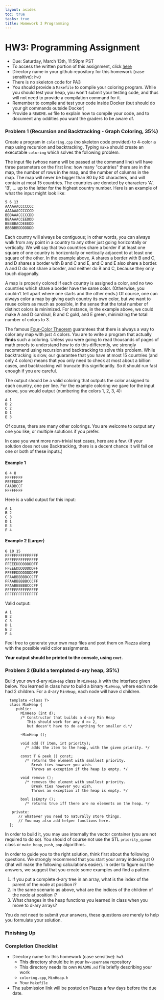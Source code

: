 ```yaml
---
layout: asides
toc: true
tasks: true
title: Homework 3 Programming
---
```


# HW3: Programming Assignment

+ Due: Saturday, March 13th, 11:59pm PST
+ To access the written portion of this assignment, click [here](..)
+ Directory name in your github repository for this homework (case sensitive): `hw3`
+ There is no skeleton code for PA3
+ You should provide a `Makefile` to compile your coloring program.  While you should test your heap, you won't submit your testing code, and thus will not need to provide a compilation command for it.
+ Remember to compile and test your code inside Docker (but should do your git commands outside Docker)
+ Provide a `README.md` file to explain how to compile your code, and to document any oddities you want the graders to be aware of.

### Problem 1 (Recursion and Backtracking - Graph Coloring, 35%)

Create a program in `coloring.cpp` (no skeleton code provided) to 4-color a map using recursion and backtracking.  Typing `make` should create an executable `coloring` which solves the following problem.

The input file (whose name will be passed at the command line) will have three parameters on the first line: how many "countries" there are in the map, the number of rows in the map, and the number of columns in the map. The map will never be bigger than 80 by 80 characters, and will contain at most 15 countries. The countries are denoted by characters 'A', 'B', ... up to the letter for the highest country number. Here is an example of what the input might look like:

```
5 6 13 
AAAAAACCCCCCC
AAAAAACCCCCCD
BBBAAACCCCCDD
BBAAAACCEEDDD
BBBBBACDEEEDD
BBBBBBDDDDDDD
```

Each country will always be contiguous; in other words, you can always walk from any point in a country to any other just going horizontally or vertically. We will say that two countries share a border if at least one square of one country is horizontally or vertically adjacent to at least one square of the other. In the example above, A shares a border with B and C, and D shares a border with B and C and E, and C and E also share a border. A and D do not share a border, and neither do B and C, because they only touch diagonally.

A map is properly colored if each country is assigned a color, and no two countries which share a border have the same color. (Otherwise, you couldn't tell apart where one starts and the other ends.) Of course, one can always color a map by giving each country its own color, but we want to reuse colors as much as possible, in the sense that the total number of distinct colors is minimized. For instance, in the example above, we could make A and D cardinal, B and C gold, and E green, minimizing the total number of colors to 3.

The famous [Four-Color Theorem](http://en.wikipedia.org/wiki/Four_color_theorem) guarantees that there is always a way to color any map with just 4 colors. You are to write a program that actually **finds** such a coloring. Unless you were going to read thousands of pages of math proofs to understand how to do this differently, we strongly recommend using recursion and backtracking to solve this problem. While backtracking is slow, our guarantee that you have at most 15 countries (and only 4 colors) means that you only need to check at most about a billion cases, and backtracking will truncate this significantly. So it should run fast enough if you are careful.

The output should be a valid coloring that outputs the color assigned to each country, one per line. For the example coloring we gave for the input above, you would output (numbering the colors 1, 2, 3, 4):

```
A 1
B 2
C 2
D 1
E 3
```

Of course, there are many other colorings. You are welcome to output any one you like, or multiple solutions if you prefer. 

In case you want more non-trivial test cases, here are a few. (If your solution does not use Backtracking, there is a decent chance it will fail on one or both of these inputs.)

#### Example 1

```
6 4 8 
FFFFFFFF
FEEEDDDF
FAABBCCF
FFFFFFFF
```

Here is a valid output for this input:

```
A 1
B 2
C 3
D 1
E 3
F 4
```

#### Example 2 (Larger)

```
6 10 15 
FFFFFFFFFFFFFFF
FFFFFFFFFFFFFFF
FFEEEDDDDDDDDFF
FFEEEDDDDDDDDFF
FFEEEDDDDDDDDFF
FFAABBBBBBCCCFF
FFAABBBBBBCCCFF
FFAABBBBBBCCCFF
FFFFFFFFFFFFFFF
FFFFFFFFFFFFFFF
```

Valid output:

```
A 1
B 2
C 3
D 1
E 3
F 4
```

Feel free to generate your own map files and post them on Piazza along with the possible valid color assignments.

**Your output should be printed to the console, using `cout`.**

### Problem 2 (Build a templated d-ary heap, 35%)

Build your own d-ary `MinHeap` class in `MinHeap.h` with the interface given below.  You learned in class how to build a binary `MinHeap`, where each node had 2 children.  For a d-ary `MinHeap`, each node will have d children.

```
  template <class T>
  class MinHeap {
     public:
       MinHeap (int d);
       /* Constructor that builds a d-ary Min Heap
          This should work for any d >= 2,
          but doesn't have to do anything for smaller d.*/

       ~MinHeap ();

       void add (T item, int priority);
         /* adds the item to the heap, with the given priority. */

       const T & peek () const;
         /* returns the element with smallest priority.  
			Break ties however you wish.  
			Throws an exception if the heap is empty. */

       void remove ();
         /* removes the element with smallest priority.
			Break ties however you wish.
            Throws an exception if the heap is empty. */

       bool isEmpty ();
         /* returns true iff there are no elements on the heap. */

   private:
      // whatever you need to naturally store things.
      // You may also add helper functions here.
  };
```

In order to build it, you may use internally the vector<T> container (you are not required to do so).  You should of course not use the STL `priority_queue` class or `make_heap`, `push`, `pop` algorithms.

In order to guide you to the right solution, think first about the following questions. We strongly recommend that you start your array indexing at 0 (that will make the following calculations easier). In order to figure out the answers, we suggest that you create some examples and find a pattern.

1. If you put a complete d-ary tree in an array, what is the index of the parent of the node at position i?
1. In the same scenario as above, what are the indices of the children of the node at position i?
1. What changes in the heap functions you learned in class when you move to d-ary arrays?

You do not need to submit your answers, these questions are merely to help you formulate your solution.

### Finishing Up

### Completion Checklist

+ Directory name for this homework (case sensitive): `hw3`
  - This directory should be in your `hw-username` repository
  - This directory needs its own `README.md` file briefly describing your work
  - `coloring.cpp`, `MinHeap.h`
  - Your `Makefile`
+ The submission link will be posted on Piazza a few days before the due date.
